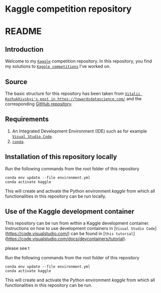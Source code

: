 # Kaggle competition repository

# README #

## Introduction

Welcome to my [`Kaggle`](https://www.kaggle.com/) competition repository. In this 
repository, you find my solutions to [`Kaggle competitions`](https://www.kaggle.com/competitions)
I've worked on.

## Source

The basic structure for this repository has been taken from 
[`Vitalii Kozhukhivskyi's post in https://towardsdatascience.com/`](https://towardsdatascience.com/how-to-kaggle-the-engineer-way-act-1-vs-code-containers-b3279970c029) 
and the corresponding [GitHub repository](https://github.com/Witalia008/kaggle-public).

## Requirements

1. An Integrated Development Environment (IDE) such as for example 
[`Visual Studio Code`](https://code.visualstudio.com/).
2. [`conda`](https://docs.conda.io/projects/conda/en/stable/).

## Installation of this repository locally

Run the following commands from the root folder of this repository

```
conda env update --file environment.yml
conda activate kaggle
```

This will create and activate the Python environment *kaggle* from which
all functionalities in this repository can be run locally.

## Use of the Kaggle development container

This repository can be run from within a Kaggle development container. Instructions 
on how to use development containers in [`Visual Studio Code`]
(https://code.visualstudio.com/) can be found in [`this tutorial`]
(https://code.visualstudio.com/docs/devcontainers/tutorial).

please see t

Run the following commands from the root folder of this repository

```
conda env update --file environment.yml
conda activate kaggle
```

This will create and activate the Python environment *kaggle* from which
all functionalities in this repository can be run.

